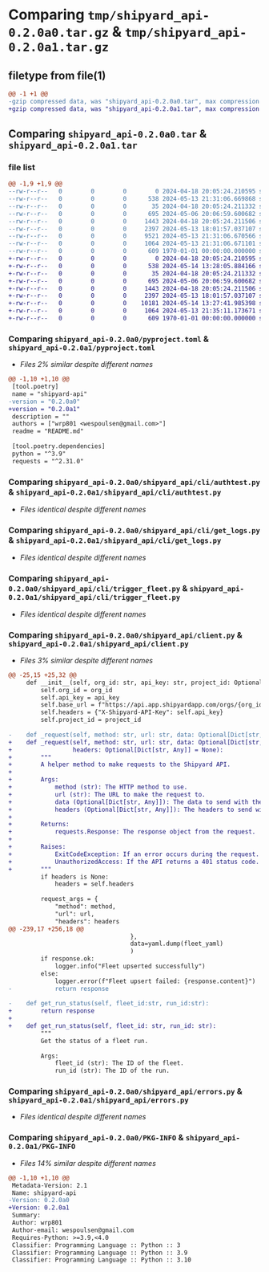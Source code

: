 # Comparing `tmp/shipyard_api-0.2.0a0.tar.gz` & `tmp/shipyard_api-0.2.0a1.tar.gz`

## filetype from file(1)

```diff
@@ -1 +1 @@
-gzip compressed data, was "shipyard_api-0.2.0a0.tar", max compression
+gzip compressed data, was "shipyard_api-0.2.0a1.tar", max compression
```

## Comparing `shipyard_api-0.2.0a0.tar` & `shipyard_api-0.2.0a1.tar`

### file list

```diff
@@ -1,9 +1,9 @@
--rw-r--r--   0        0        0        0 2024-04-18 20:05:24.210595 shipyard_api-0.2.0a0/README.md
--rw-r--r--   0        0        0      538 2024-05-13 21:31:06.669868 shipyard_api-0.2.0a0/pyproject.toml
--rw-r--r--   0        0        0       35 2024-04-18 20:05:24.211332 shipyard_api-0.2.0a0/shipyard_api/__init__.py
--rw-r--r--   0        0        0      695 2024-05-06 20:06:59.600682 shipyard_api-0.2.0a0/shipyard_api/cli/authtest.py
--rw-r--r--   0        0        0     1443 2024-04-18 20:05:24.211506 shipyard_api-0.2.0a0/shipyard_api/cli/get_logs.py
--rw-r--r--   0        0        0     2397 2024-05-13 18:01:57.037107 shipyard_api-0.2.0a0/shipyard_api/cli/trigger_fleet.py
--rw-r--r--   0        0        0     9521 2024-05-13 21:31:06.670566 shipyard_api-0.2.0a0/shipyard_api/client.py
--rw-r--r--   0        0        0     1064 2024-05-13 21:31:06.671101 shipyard_api-0.2.0a0/shipyard_api/errors.py
--rw-r--r--   0        0        0      609 1970-01-01 00:00:00.000000 shipyard_api-0.2.0a0/PKG-INFO
+-rw-r--r--   0        0        0        0 2024-04-18 20:05:24.210595 shipyard_api-0.2.0a1/README.md
+-rw-r--r--   0        0        0      538 2024-05-14 13:28:05.884166 shipyard_api-0.2.0a1/pyproject.toml
+-rw-r--r--   0        0        0       35 2024-04-18 20:05:24.211332 shipyard_api-0.2.0a1/shipyard_api/__init__.py
+-rw-r--r--   0        0        0      695 2024-05-06 20:06:59.600682 shipyard_api-0.2.0a1/shipyard_api/cli/authtest.py
+-rw-r--r--   0        0        0     1443 2024-04-18 20:05:24.211506 shipyard_api-0.2.0a1/shipyard_api/cli/get_logs.py
+-rw-r--r--   0        0        0     2397 2024-05-13 18:01:57.037107 shipyard_api-0.2.0a1/shipyard_api/cli/trigger_fleet.py
+-rw-r--r--   0        0        0    10181 2024-05-14 13:27:41.985398 shipyard_api-0.2.0a1/shipyard_api/client.py
+-rw-r--r--   0        0        0     1064 2024-05-13 21:35:11.173671 shipyard_api-0.2.0a1/shipyard_api/errors.py
+-rw-r--r--   0        0        0      609 1970-01-01 00:00:00.000000 shipyard_api-0.2.0a1/PKG-INFO
```

### Comparing `shipyard_api-0.2.0a0/pyproject.toml` & `shipyard_api-0.2.0a1/pyproject.toml`

 * *Files 2% similar despite different names*

```diff
@@ -1,10 +1,10 @@
 [tool.poetry]
 name = "shipyard-api"
-version = "0.2.0a0"
+version = "0.2.0a1"
 description = ""
 authors = ["wrp801 <wespoulsen@gmail.com>"]
 readme = "README.md"
 
 [tool.poetry.dependencies]
 python = "^3.9"
 requests = "^2.31.0"
```

### Comparing `shipyard_api-0.2.0a0/shipyard_api/cli/authtest.py` & `shipyard_api-0.2.0a1/shipyard_api/cli/authtest.py`

 * *Files identical despite different names*

### Comparing `shipyard_api-0.2.0a0/shipyard_api/cli/get_logs.py` & `shipyard_api-0.2.0a1/shipyard_api/cli/get_logs.py`

 * *Files identical despite different names*

### Comparing `shipyard_api-0.2.0a0/shipyard_api/cli/trigger_fleet.py` & `shipyard_api-0.2.0a1/shipyard_api/cli/trigger_fleet.py`

 * *Files identical despite different names*

### Comparing `shipyard_api-0.2.0a0/shipyard_api/client.py` & `shipyard_api-0.2.0a1/shipyard_api/client.py`

 * *Files 3% similar despite different names*

```diff
@@ -25,15 +25,32 @@
     def __init__(self, org_id: str, api_key: str, project_id: Optional[str] = None):
         self.org_id = org_id
         self.api_key = api_key
         self.base_url = f"https://api.app.shipyardapp.com/orgs/{org_id}"
         self.headers = {"X-Shipyard-API-Key": self.api_key}
         self.project_id = project_id
 
-    def _request(self, method: str, url: str, data: Optional[Dict[str, Any]] = None, headers=None):
+    def _request(self, method: str, url: str, data: Optional[Dict[str, Any]] = None,
+                 headers: Optional[Dict[str, Any]] = None):
+        """
+        A helper method to make requests to the Shipyard API.
+
+        Args:
+            method (str): The HTTP method to use.
+            url (str): The URL to make the request to.
+            data (Optional[Dict[str, Any]]): The data to send with the request.
+            headers (Optional[Dict[str, Any]]): The headers to send with the request.
+
+        Returns:
+            requests.Response: The response object from the request.
+
+        Raises:
+            ExitCodeException: If an error occurs during the request.
+            UnauthorizedAccess: If the API returns a 401 status code.
+        """
         if headers is None:
             headers = self.headers
 
         request_args = {
             "method": method,
             "url": url,
             "headers": headers
@@ -239,17 +256,18 @@
                                  },
                                  data=yaml.dump(fleet_yaml)
                                  )
         if response.ok:
             logger.info("Fleet upserted successfully")
         else:
             logger.error(f"Fleet upsert failed: {response.content}")
-            return response
 
-    def get_run_status(self, fleet_id:str, run_id:str):
+        return response
+
+    def get_run_status(self, fleet_id: str, run_id: str):
         """
         Get the status of a fleet run.
 
         Args:
             fleet_id (str): The ID of the fleet.
             run_id (str): The ID of the run.
```

### Comparing `shipyard_api-0.2.0a0/shipyard_api/errors.py` & `shipyard_api-0.2.0a1/shipyard_api/errors.py`

 * *Files identical despite different names*

### Comparing `shipyard_api-0.2.0a0/PKG-INFO` & `shipyard_api-0.2.0a1/PKG-INFO`

 * *Files 14% similar despite different names*

```diff
@@ -1,10 +1,10 @@
 Metadata-Version: 2.1
 Name: shipyard-api
-Version: 0.2.0a0
+Version: 0.2.0a1
 Summary: 
 Author: wrp801
 Author-email: wespoulsen@gmail.com
 Requires-Python: >=3.9,<4.0
 Classifier: Programming Language :: Python :: 3
 Classifier: Programming Language :: Python :: 3.9
 Classifier: Programming Language :: Python :: 3.10
```

